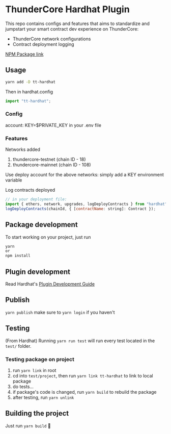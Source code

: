# ThunderCore Hardhat Plugin

This repo contains configs and features that aims to standardize and jumpstart your smart contract dev experience on ThunderCore:

- ThunderCore network configurations
- Contract deployment logging

[NPM Package link](https://www.npmjs.com/package/tt-hardhat)

## Usage

```bash
yarn add -D tt-hardhat
```

Then in hardhat.config

```js
import "tt-hardhat";
```

### Config

account: KEY=\$PRIVATE_KEY in your .env file

### Features

Networks added

1. thundercore-testnet (chain ID - 18)
1. thundercore-mainnet (chain ID - 108)

Use deploy account for the above networks: simply add a KEY environment variable

Log contracts deployed

```js
// in your deployment file:
import { ethers, network, upgrades, logDeployContracts } from "hardhat";
logDeployContracts(chainId, { [contractName: string]: Contract });
```

## Package development

To start working on your project, just run

```bash
yarn
or
npm install
```

## Plugin development

Read Hardhat's [Plugin Development Guide](https://hardhat.org/advanced/building-plugins.html)

## Publish

`yarn publish` make sure to `yarn login` if you haven't

## Testing

(From Hardhat) Running `yarn run test` will run every test located in the `test/` folder.

### Testing package on project

1. run `yarn link` in root
2. cd into `test/project`, then run `yarn link tt-hardhat` to link to local package
3. do tests...
4. if package's code is changed, run `yarn build` to rebuild the package
5. after testing, run `yarn unlink`

## Building the project

Just run `yarn build` ️👷
